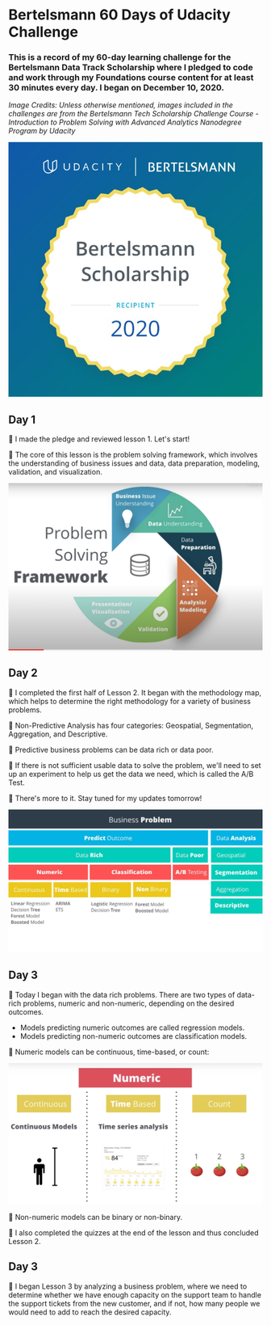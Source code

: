 # Bertelsmann 60 Days of Udacity Challenge 

### This is a record of my 60-day learning challenge for the Bertelsmann Data Track Scholarship where I pledged to code and work through my Foundations course content for at least 30 minutes every day. I began on December 10, 2020. <br>

<i> Image Credits: Unless otherwise mentioned, images included in the challenges are from the Bertelsmann Tech Scholarship Challenge Course - Introduction to Problem Solving with Advanced Analytics Nanodegree Program by Udacity</i> <br>


![LT Scholarship Badge](/images/D0_Bertelsmann_Scholarship_LauraT.jpg)

## Day 1 

:cherry_blossom: I made the pledge and reviewed lesson 1. Let's start! <br>

:cherry_blossom: The core of this lesson is the problem solving framework, which involves the understanding of business issues and data, data preparation, modeling, validation, and visualization. <br>

![The Problem Solving Framework](/images/D1_framework.png)<br>


## Day 2 

:cherry_blossom: I completed the first half of Lesson 2. It began with the methodology map, which helps to determine the right methodology for a variety of business problems. <br>

:cherry_blossom: Non-Predictive Analysis has four categories: Geospatial, Segmentation, Aggregation, and Descriptive. <br>

:cherry_blossom: Predictive business problems can be data rich or data poor. <br>

:cherry_blossom: If there is not sufficient usable data to solve the problem, we'll need to set up an experiment to help us get the data we need, which is called the A/B Test. <br>

:cherry_blossom: There's more to it. Stay tuned for my updates tomorrow!

![Methodology Map](/images/D2_methodology_map.jpg)<br>

## Day 3 

:cherry_blossom: Today I began with the data rich problems. There are two types of data-rich problems, numeric and non-numeric, depending on the desired outcomes.<br>  
  - Models predicting numeric outcomes are called regression models.
  - Models predicting non-numeric outcomes are classification models.<br>
  

:cherry_blossom: Numeric models can be continuous, time-based, or count: <br>

![Numeric Variables](/images/D3_numeric_variables.png)<br>

:cherry_blossom: Non-numeric models can be binary or non-binary.<br>

:cherry_blossom: I also completed the quizzes at the end of the lesson and thus concluded Lesson 2.


## Day 3 

:cherry_blossom: I began Lesson 3 by analyzing a business problem, where we need to determine whether we have enough capacity on the support team to handle the support tickets from the new customer, and if not, how many people we would need to add to reach the desired capacity.   




  
